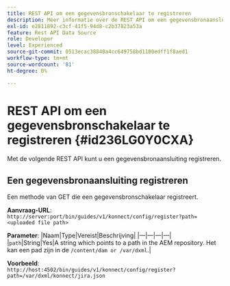 ```yaml
---
title: REST API om een gegevensbronschakelaar te registreren
description: Meer informatie over de REST API om een gegevensbronaansluiting te registreren
exl-id: e2811892-c3cf-41f5-94d8-c2b37823a53a
feature: Rest API Data Source
role: Developer
level: Experienced
source-git-commit: 0513ecac38840a4cc649758bd1180edff1f8aed1
workflow-type: tm+mt
source-wordcount: '81'
ht-degree: 0%

---
```


# REST API om een gegevensbronschakelaar te registreren {#id236LG0Y0CXA}

Met de volgende REST API kunt u een gegevensbronaansluiting registreren.

## Een gegevensbronaansluiting registreren

Een methode van GET die een gegevensbronschakelaar registreert.

**Aanvraag-URL**:
`http://server:port/bin/guides/v1/konnect/config/register?path=<uploaded file path>`

**Parameter**: |Naam|Type|Vereist|Beschrijving| |—|—|—|—| |`path`|String|Yes|A string which points to a path in the AEM repository. Het kan een pad zijn in de `/content/dam or /var/dxml`.|

**Voorbeeld**:\
`http://host:4502/bin/guides/v1/konnect/config/register?path=/var/dxml/konnect/jira.json`
